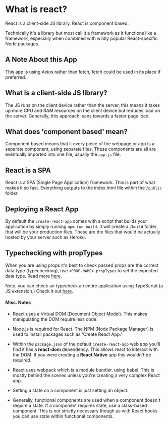 # What is react?

React is a client-side JS library. React is component based.

Technically it's a library but most call it a framework as it functions like a framework, especially when combined with wildly popular React-specific Node packages.

## A Note About this App

This app is using Axios rather than fetch, fetch could be used in its place if preferred.

## What is a client-side JS library?

The JS runs on the client device rather than the server, this means it takes up more CPU and RAM resources on the client device but reduces load on the server.
Generally, this approach leans towards a faster page load.

## What does 'component based' mean?

Component based means that it every piece of the webpage or app is a separate component, using separate files. These components are all are eventually imported into one file, usually the `app.js` file.

## React is a SPA

React is a SPA (Single Page Application) framework. This is part of what makes it so fast. Everything outputs to the index.html file within the `/public` folder.

## Deploying a React App

By default the `create-react-app` comes with a script that builds your application by simply running `npm run build`. It will create a `/build` folder that will be your production files. These are the files that would be actually hosted by your server such as Heroku.

## Typechecking with propTypes

When you are using props it's best to check passed props are the correct data type (typechecking), use `<PROP-NAME>.propTypes` to set the expected data type. Read more [here](https://reactjs.org/docs/typechecking-with-proptypes.html 'ReactJS Typechecking Docs').

Note, you can check an typecheck an entire application using TypeScript (a JS extension.) Check it out [here](https://www.typescriptlang.org/ 'TypeScript Website').

#### Misc. Notes

- React uses a Virtual DOM (Document Object Model). This makes manipulating the DOM require less code.

- Node.js is required for React. The NPM (Node Package Manager) is used to install packages such as 'Create React App.'

- Within the `package.json` of the default `create-react-app` web app you'll find it has a **react-dom** dependency. This allows react to interact with the DOM. If you were creating a **React Native** app this wouldn't be required.

- React uses webpack which is a module bundler, using babel. This is mostly behind the scenes unless you're creating a very complex React app.

- Setting a state on a component is just setting an object.

- Generally, functional components are used when a component doesn't require a state. If a component requires state, use a class-based component. This is not strictly necessary though as with React hooks you can use state within functional components.
